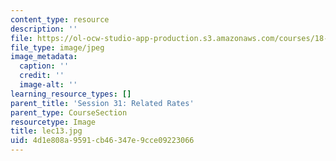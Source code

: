 ```yaml
---
content_type: resource
description: ''
file: https://ol-ocw-studio-app-production.s3.amazonaws.com/courses/18-01sc-single-variable-calculus-fall-2010/4d1e808a9591cb46347e9cce09223066_lec13.jpg
file_type: image/jpeg
image_metadata:
  caption: ''
  credit: ''
  image-alt: ''
learning_resource_types: []
parent_title: 'Session 31: Related Rates'
parent_type: CourseSection
resourcetype: Image
title: lec13.jpg
uid: 4d1e808a-9591-cb46-347e-9cce09223066
---
```

